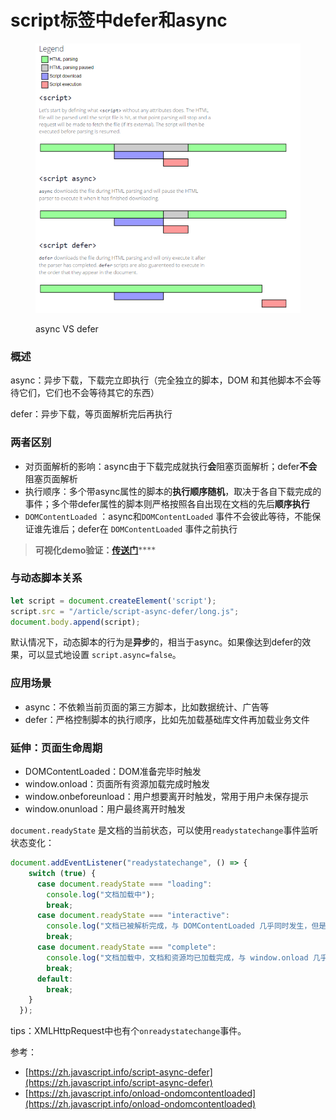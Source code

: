 # script标签中defer和async

<figure><img src="../../.gitbook/assets/async-defer.png" alt=""><figcaption><p>async VS defer</p></figcaption></figure>

### 概述

async：异步下载，下载完立即执行（完全独立的脚本，DOM 和其他脚本不会等待它们，它们也不会等待其它的东西）

defer：异步下载，等页面解析完后再执行

### 两者区别

* 对页面解析的影响：async由于下载完成就执行**会**阻塞页面解析；defer**不会**阻塞页面解析
* 执行顺序：多个带async属性的脚本的**执行顺序随机**，取决于各自下载完成的事件；多个带defer属性的脚本则严格按照各自出现在文档的先后**顺序执行**
* `DOMContentLoaded` ：async和`DOMContentLoaded` 事件不会彼此等待，不能保证谁先谁后；defer在 `DOMContentLoaded` 事件之前执行

> **可视化demo验证：**[**传送门**](https://yuyongyu08.github.io/async-vs-defer/)****

### 与动态脚本关系

```javascript
let script = document.createElement('script');
script.src = "/article/script-async-defer/long.js";
document.body.append(script);
```

默认情况下，动态脚本的行为是**异步**的，相当于async。如果像达到defer的效果，可以显式地设置 `script.async=false`。

### 应用场景

* async：不依赖当前页面的第三方脚本，比如数据统计、广告等
* defer：严格控制脚本的执行顺序，比如先加载基础库文件再加载业务文件

### 延伸：页面生命周期

* DOMContentLoaded：DOM准备完毕时触发
* window.onload：页面所有资源加载完成时触发
* window.onbeforeunload：用户想要离开时触发，常用于用户未保存提示
* window.onunload：用户最终离开时触发

`document.readyState` 是文档的当前状态，可以使用`readystatechange`事件监听状态变化：

```javascript
document.addEventListener("readystatechange", () => {
    switch (true) {
      case document.readyState === "loading":
        console.log("文档加载中");
        break;
      case document.readyState === "interactive":
        console.log("文档已被解析完成，与 DOMContentLoaded 几乎同时发生，但是在 DOMContentLoaded 之前发生");
        break;
      case document.readyState === "complete":
        console.log("文档加载中，文档和资源均已加载完成，与 window.onload 几乎同时发生，但是在 window.onload 之前发生");
        break;
      default:
        break;
    }
  });
```

tips：XMLHttpRequest中也有个`onreadystatechange`事件。



参考：

* [https://zh.javascript.info/script-async-defer](https://zh.javascript.info/script-async-defer)
* [https://zh.javascript.info/onload-ondomcontentloaded](https://zh.javascript.info/onload-ondomcontentloaded)
